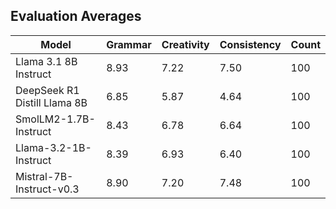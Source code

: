 ## Evaluation Averages
| Model | Grammar | Creativity | Consistency | Count |
|-------|---------|------------|-------------|-------|
| Llama 3.1 8B Instruct | 8.93 | 7.22 | 7.50 | 100 |
| DeepSeek R1 Distill Llama 8B | 6.85 | 5.87 | 4.64 | 100 |
| SmolLM2-1.7B-Instruct | 8.43 | 6.78 | 6.64 | 100 |
| Llama-3.2-1B-Instruct | 8.39 | 6.93 | 6.40 | 100 |
| Mistral-7B-Instruct-v0.3   | 8.90 | 7.20 | 7.48 | 100 |
